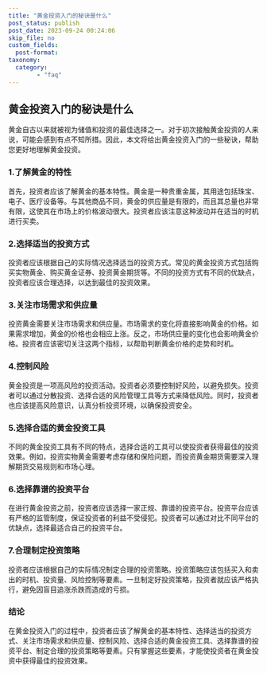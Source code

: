 ```yaml
---
title: "黄金投资入门的秘诀是什么"
post_status: publish
post_date: 2023-09-24 00:24:06
skip_file: no
custom_fields: 
  post-format: 
taxonomy:
  category:
        - "faq"
---
```


## 黄金投资入门的秘诀是什么

黄金自古以来就被视为储值和投资的最佳选择之一。对于初次接触黄金投资的人来说，可能会感到有点不知所措。因此，本文将给出黄金投资入门的一些秘诀，帮助您更好地理解黄金投资。

### 1.了解黄金的特性

首先，投资者应该了解黄金的基本特性。黄金是一种贵重金属，其用途包括珠宝、电子、医疗设备等。与其他商品不同，黄金的供应量是有限的，而且其总量也非常有限，这使其在市场上的价格波动很大。投资者应该注意这种波动并在适当的时机进行买卖。

### 2.选择适当的投资方式

投资者应该根据自己的实际情况选择适当的投资方式。常见的黄金投资方式包括购买实物黄金、购买黄金证券、投资黄金期货等。不同的投资方式有不同的优缺点，投资者应该合理选择，以达到最佳的投资效果。

### 3.关注市场需求和供应量

投资黄金需要关注市场需求和供应量。市场需求的变化将直接影响黄金的价格。如果需求增加，黄金的价格也会相应上涨。反之，市场供应量的变化也会影响黄金价格。投资者应该密切关注这两个指标，以帮助判断黄金价格的走势和时机。

### 4.控制风险

黄金投资是一项高风险的投资活动。投资者必须要控制好风险，以避免损失。投资者可以通过分散投资、选择合适的风险管理工具等方式来降低风险。同时，投资者也应该提高风险意识，认真分析投资环境，以确保投资安全。

### 5.选择合适的黄金投资工具

不同的黄金投资工具有不同的特点，选择合适的工具可以使投资者获得最佳的投资效果。例如，投资实物黄金需要考虑存储和保险问题，而投资黄金期货需要深入理解期货交易规则和市场心理。

### 6.选择靠谱的投资平台

在进行黄金投资之前，投资者应该选择一家正规、靠谱的投资平台。投资平台应该有严格的监管制度，保证投资者的利益不受侵犯。投资者可以通过对比不同平台的优缺点，选择最适合自己的投资平台。

### 7.合理制定投资策略

投资者应该根据自己的实际情况制定合理的投资策略。投资策略应该包括买入和卖出的时机、投资量、风险控制等要素。一旦制定好投资策略，投资者就应该严格执行，避免因盲目追涨杀跌而造成的亏损。

### 结论

在黄金投资入门的过程中，投资者应该了解黄金的基本特性、选择适当的投资方式、关注市场需求和供应量、控制风险、选择合适的黄金投资工具、选择靠谱的投资平台、制定合理的投资策略等要素。只有掌握这些要素，才能使投资者在黄金投资中获得最佳的投资效果。
